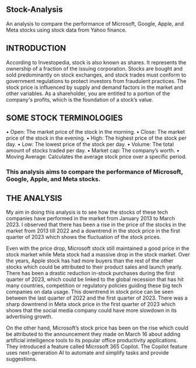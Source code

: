 ## Stock-Analysis
An analysis to compare the performance of Microsoft, Google, Apple, and Meta stocks using stock data from Yahoo finance.

## INTRODUCTION
According to Investopedia, stock is also known as shares. It represents the ownership of a fraction of the issuing corporation. Stocks are bought and sold predominantly on stock exchanges, and stock trades must conform to government regulations to protect investors from fraudulent practices. The stock price is influenced by supply and demand factors in the market and other variables. As a shareholder, you are entitled to a portion of the company's profits, which is the foundation of a stock’s value.
 
## SOME STOCK TERMINOLOGIES
•	Open: The market price of the stock in the morning. 
•	Close: The market price of the stock in the evening.
•	High: The highest price of the stock per day.
•	Low: The lowest price of the stock per day.
•	Volume: The total amount of stocks traded per day.
•	Market cap: The company’s worth.
•	Moving Average: Calculates the average stock price over a specific period.

### This analysis aims to compare the performance of Microsoft, Google, Apple, and Meta stocks. 

## THE ANALYSIS
My aim in doing this analysis is to see how the stocks of these tech companies have performed in the market from January 2013 to March 2023. I observed that there has been a rise in the price of the stocks in the market from 2013 till 2022 and a downtrend in the stock price in the first quarter of 2023 which shows the fluctuation of the stock prices.

Even with the price drop, Microsoft stock still maintained a good price in the stock market while Meta stock had a massive drop in the stock market. Over the years, Apple stock has had more buyers than the rest of the other stocks which could be attributed to their product sales and launch yearly. There has been a drastic reduction in-stock purchases during the first quarter of 2023, which could be linked to the global recession that has hit many countries, competition or regulatory policies guiding these big tech companies on data usage. This downtrend in stock price can be seen between the last quarter of 2022 and the first quarter of 2023.
There was a sharp downtrend in Meta stock price in the first quarter of 2023 which shows that the social media company could have more slowdown in its advertising growth. 

On the other hand, Microsoft’s stock price has been on the rise which could be attributed to the announcement they made on March 16 about adding artificial intelligence tools to its popular office productivity applications. They introduced a feature called Microsoft 365 Copilot. The Copilot feature uses next-generation AI to automate and simplify tasks and provide suggestions. 

